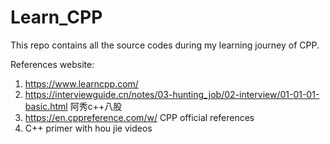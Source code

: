 # Learn_CPP
This repo contains all the source codes during my learning journey of CPP.

References website:
1. https://www.learncpp.com/
2. https://interviewguide.cn/notes/03-hunting_job/02-interview/01-01-01-basic.html 阿秀c++八股
3. https://en.cppreference.com/w/ CPP official references
4. C++ primer with hou jie videos
